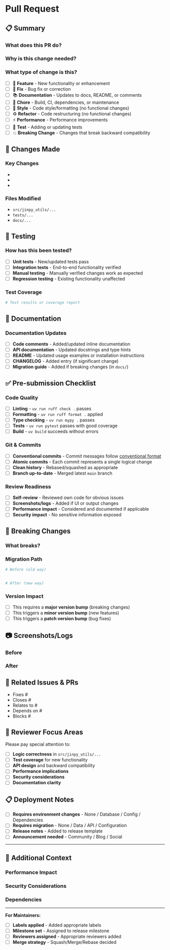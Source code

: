 # Pull Request

## 📋 Summary

### What does this PR do?

### Why is this change needed?

### What type of change is this?

- [ ] 🚀 **Feature** - New functionality or enhancement
- [ ] 🐛 **Fix** - Bug fix or correction
- [ ] 📚 **Documentation** - Updates to docs, README, or comments
- [ ] 🔧 **Chore** - Build, CI, dependencies, or maintenance
- [ ] 🎨 **Style** - Code style/formatting (no functional changes)
- [ ] ♻️ **Refactor** - Code restructuring (no functional changes)
- [ ] ⚡ **Performance** - Performance improvements
- [ ] 🧪 **Test** - Adding or updating tests
- [ ] 💥 **Breaking Change** - Changes that break backward compatibility

## 🔄 Changes Made

### Key Changes

-
-
-

### Files Modified

- `src/jinpy_utils/...`
- `tests/...`
- `docs/...`

## 🧪 Testing

### How has this been tested?

- [ ] **Unit tests** - New/updated tests pass
- [ ] **Integration tests** - End-to-end functionality verified
- [ ] **Manual testing** - Manually verified changes work as expected
- [ ] **Regression testing** - Existing functionality unaffected

### Test Coverage

```python
# Test results or coverage report
```

## 📖 Documentation

### Documentation Updates

- [ ] **Code comments** - Added/updated inline documentation
- [ ] **API documentation** - Updated docstrings and type hints
- [ ] **README** - Updated usage examples or installation instructions
- [ ] **CHANGELOG** - Added entry (if significant change)
- [ ] **Migration guide** - Added if breaking changes (in `docs/`)

## ✅ Pre-submission Checklist

### Code Quality

- [ ] **Linting** - `uv run ruff check .` passes
- [ ] **Formatting** - `uv run ruff format .` applied
- [ ] **Type checking** - `uv run mypy .` passes
- [ ] **Tests** - `uv run pytest` passes with good coverage
- [ ] **Build** - `uv build` succeeds without errors

### Git & Commits

- [ ] **Conventional commits** - Commit messages follow [conventional format](https://www.conventionalcommits.org/)
- [ ] **Atomic commits** - Each commit represents a single logical change
- [ ] **Clean history** - Rebased/squashed as appropriate
- [ ] **Branch up-to-date** - Merged latest `main` branch

### Review Readiness

- [ ] **Self-review** - Reviewed own code for obvious issues
- [ ] **Screenshots/logs** - Added if UI or output changes
- [ ] **Performance impact** - Considered and documented if applicable
- [ ] **Security impact** - No sensitive information exposed

## 🚨 Breaking Changes

### What breaks?

### Migration Path

```python
# Before (old way)


# After (new way)

```

### Version Impact

- [ ] This requires a **major version bump** (breaking changes)
- [ ] This triggers a **minor version bump** (new features)
- [ ] This triggers a **patch version bump** (bug fixes)

## 📷 Screenshots/Logs

### Before

### After

## 🔗 Related Issues & PRs

- Fixes #
- Closes #
- Relates to #
- Depends on #
- Blocks #

## 🎯 Reviewer Focus Areas

Please pay special attention to:

- [ ] **Logic correctness** in `src/jinpy_utils/...`
- [ ] **Test coverage** for new functionality
- [ ] **API design** and backward compatibility
- [ ] **Performance implications**
- [ ] **Security considerations**
- [ ] **Documentation clarity**

## 📋 Deployment Notes

- [ ] **Requires environment changes** - None / Database / Config / Dependencies
- [ ] **Requires migration** - None / Data / API / Configuration
- [ ] **Release notes** - Added to release template
- [ ] **Announcement needed** - Community / Blog / Social

---

## 📝 Additional Context

### Performance Impact

### Security Considerations

### Dependencies

---

**For Maintainers:**

- [ ] **Labels applied** - Added appropriate labels
- [ ] **Milestone set** - Assigned to release milestone
- [ ] **Reviewers assigned** - Appropriate reviewers added
- [ ] **Merge strategy** - Squash/Merge/Rebase decided
